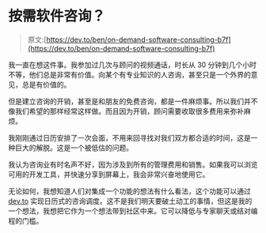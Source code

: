 # 按需软件咨询？

> 原文:[https://dev.to/ben/on-demand-software-consulting-b7f](https://dev.to/ben/on-demand-software-consulting-b7f)

我一直在想这件事。我参加过几次与顾问的视频通话，时长从 30 分钟到几个小时不等，他们总是非常有价值。向某个有专业知识的人咨询，甚至只是一个外界的意见，总是有价值的。

但是建立咨询的开销，甚至是和朋友的免费咨询，都是一件麻烦事。所以我们并不像我们希望的那样经常这样做。而且因为开销，顾问需要收取很多费用来弥补麻烦。

我刚刚通过日历安排了一次会面，不用来回寻找对我们双方都合适的时间，这是一种巨大的解脱。这是一个被低估的问题。

我认为咨询业有时名声不好，因为涉及到所有的管理费用和销售。如果我可以浏览可用的开发工具，并快速分享到屏幕上，我会非常兴奋地使用它。

无论如何，我想知道人们对集成一个功能的想法有什么看法，这个功能可以通过 [dev.to](https://dev.to/) 实现日历式的咨询调度。这不是我们明天要破土动工的事情，但这是我的一个想法，我想把它作为一个想法带到社区中来。它可以降低与专家聊天或结对编程的门槛。